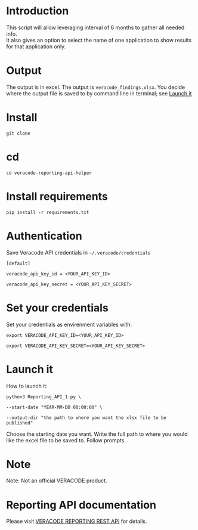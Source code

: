 # Introduction
This script will allow leveraging interval of 6 months to gather all needed info.  
It also gives an option to select the name of one application to show results for that application only.

# Output
The output is in excel.
The output is `veracode_findings.xlsx`.
You decide where the output file is saved to by command line in terminal; see [Launch it](#launch-it)

# Install
`git clone`

# cd
`cd veracode-reporting-api-helper`

# Install requirements
`pip install -r requirements.txt`

# Authentication

Save Veracode API credentials in `~/.veracode/credentials`

`[default]`

`veracode_api_key_id = <YOUR_API_KEY_ID>`

`veracode_api_key_secret = <YOUR_API_KEY_SECRET>`

# Set your credentials
Set your credentials as envirenment variables with:

`export VERACODE_API_KEY_ID=<YOUR_API_KEY_ID>`

`export VERACODE_API_KEY_SECRET=<YOUR_API_KEY_SECRET>`


# Launch it
How to launch it:

`python3 Reporting_API_1.py \`

`--start-date "YEAR-MM-DD 00:00:00" \`

`--output-dir "the path to where you want the xlsx file to be published"`

Choose the starting date you want.
Write the full path to where you would like the excel file to be saved to.
Follow prompts.

# Note
  Note: Not an official VERACODE product.

# Reporting API documentation
Please visit [VERACODE REPORTING REST API](https://docs.veracode.com/r/Reporting_REST_API) for details.
